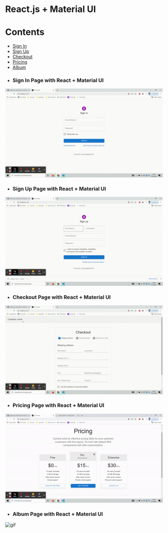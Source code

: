 # React.js + Material UI 

# Contents
* [Sign In](#sign-in)
* [Sign Up](#sign-up)
* [Checkout](#Checkout)
* [Pricing](#pricing)
* [Album](#album)




- ### Sign In Page with React + Material UI <a name="sign-in"></a>


![gif](images/sign-in.gif)


- ### Sign Up Page with React + Material UI <a name="sign-up"></a>

![gif](images/sign-up.gif)


- ### Checkout Page with React + Material UI <a name="checkout"></a>

![gif](images/checkout.gif)


- ### Pricing Page with React + Material UI <a name="pricing"></a>

![gif](images/pricing.gif)


- ### Album Page with React + Material UI <a name="album"></a>

![gif](images/album.gif)
